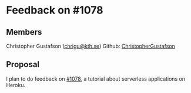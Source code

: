 # Feedback on #1078

## Members
Christopher Gustafson (chrigu@kth.se)
Github: [ChristopherGustafson](https://github.com/ChristopherGustafson)


## Proposal
I plan to do feedback on [#1078](https://github.com/KTH/devops-course/pull/1078), a tutorial about serverless applications on Heroku.
